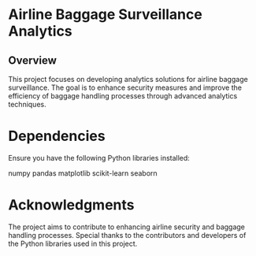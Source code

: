 # Airline Baggage Surveillance Analytics

## Overview

This project focuses on developing analytics solutions for airline baggage surveillance. The goal is to enhance security measures and improve the efficiency of baggage handling processes through advanced analytics techniques.

# Dependencies

Ensure you have the following Python libraries installed:

numpy
pandas
matplotlib
scikit-learn
seaborn

# Acknowledgments

The project aims to contribute to enhancing airline security and baggage handling processes.
Special thanks to the contributors and developers of the Python libraries used in this project.
